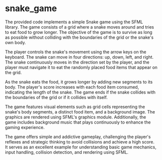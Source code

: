 # snake_game
The provided code implements a simple Snake game using the SFML library. The game consists of a grid where a snake moves around and tries to eat food to grow longer. The objective of the game is to survive as long as possible without colliding with the boundaries of the grid or the snake's own body.

The player controls the snake's movement using the arrow keys on the keyboard. The snake can move in four directions: up, down, left, and right. The snake continuously moves in the direction set by the player, and the player must navigate it to eat the randomly placed food items that appear on the grid.

As the snake eats the food, it grows longer by adding new segments to its body. The player's score increases with each food item consumed, indicating the length of the snake. The game ends if the snake collides with the boundaries of the grid or if it collides with itself.

The game features visual elements such as grid cells representing the snake's body segments, a distinct food item, and a background image. The graphics are rendered using SFML's graphics module. Additionally, the game includes background music that plays continuously to enhance the gaming experience.

The game offers simple and addictive gameplay, challenging the player's reflexes and strategic thinking to avoid collisions and achieve a high score. It serves as an excellent example for understanding basic game mechanics, input handling, collision detection, and rendering using SFML.
